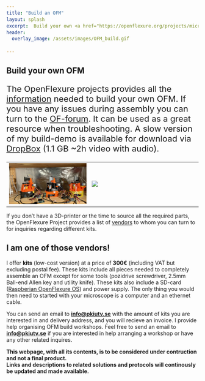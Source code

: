 ```yaml
---
title: "Build an OFM"
layout: splash
excerpt:  Build your own <a href="https://openflexure.org/projects/microscope/">OpenFlexure microscope</a>
header:
  overlay_image: /assets/images/OFM_build.gif

---
```


## Build your own OFM

<style>
td, tr {
   border: none!important;
}
</style>
<p style="font-size:22px">The OpenFlexure projects provides all the <a href=" https://openflexure.org/projects/microscope/build"> information</a> needed to build your own OFM. If you have any issues during assembly you can turn to the <a href="https://openflexure.discourse.group/"> OF-forum</a>. It can be used as a great resource when troubleshooting. A slow version of my build-demo is available for download via <a href="https://www.dropbox.com/scl/fi/xj0uitcidchfbmclvc1zt/Videoproj_final.mp4?rlkey=hicxf858efnoanr9dethv52lh&e=1&st=a7kc7svn&dl=0">DropBox</a> (1.1 GB ~2h video with audio).  </p>
<table width="100%">
 <tr>
    <td width="43%"><img src="/assets/images/2.2.jpeg" width="100%">
</td>
    <td width="57%"><img src="/assets/images/OFM_build.gif" width="100%">
</td>
</tr>
</table>

If you don’t have a 3D-printer or the time to source all the required parts, the OpenFlexure Project provides a list of <a href="https://openflexure.org/about/vendors">vendors</a> to whom you can turn to for inquiries regarding different kits. 

## I am one of those vendors!

I offer <strong>kits</strong> (low-cost version) at a price of <strong>300€</strong> (including VAT but excluding postal fee). These kits include all pieces needed to completely assemble an OFM except for some tools (pozidrive screwdriver, 2.5mm Ball-end Allen key and utility knife). These kits also include a SD-card (<a href=" https://openflexure.org/projects/microscope/install">Raspberian OpenFlexure OS</a>) and power supply. The only thing you would then need to started with your microscope is a computer and an ethernet cable.

You can send an email to <strong>info@pkiutv.se</strong> with the amount of kits you are interested in and delivery address, and you will recieve an invoice. I provide help organising OFM build workshops. Feel free to send an email to <strong>info@pkiutv.se</strong> if you are interested in help arranging a workshop or have any other related inquires.


<strong>This webpage, with all its contents, is to be considered under contruction and not a final product.</strong>
<br>
<strong>Links and descriptions to related solutions and protocols will continously be updated and made available.</strong>